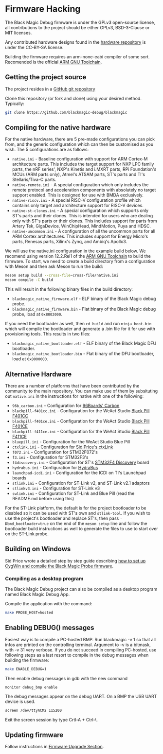 # Firmware Hacking

The Black Magic Debug firmware is under the GPLv3 open-source license, all contributions to the project
should be either GPLv3, BSD-3-Clause or MIT licenses.

Any contributed hardware designs found in the
[hardware repository](https://github.com/blackmagic-debug/blackmagic-hardware/) is under the CC-BY-SA license.

Building the firmware requires an arm-none-eabi compiler of some sort. Recomended is the official
[ARM GNU Toolchain](https://developer.arm.com/downloads/-/arm-gnu-toolchain-downloads).

## Getting the project source

The project resides in a [GitHub git repository](https://github.com/blackmagic-debug/blackmagic)

Clone this repository (or fork and clone) using your desired method. Typically:

```sh
git clone https://github.com/blackmagic-debug/blackmagic
```

## Compiling for the native hardware

For the native hardware, there are 5 pre-made configurations you can pick from, and the generic configuration
which can then be customised as you wish. The 5 configurations are as follows:

* `native.ini` - Baseline configuration with support for ARM Cortex-M architecture parts. This includes the
  target support for NXP LPC family parts, the nRF series', NXP's Kinetis and i.MXRT parts, RPi Foundation's
  MCUs (ARM parts only), Atmel's ATSAM parts, ST's parts and TI's Stellaris/Tiva-C parts.
* `native-remote.ini` - A special configuration which only includes the remote protocol and acceleration
  components with absolutely no target support enabled. This is designed for use with BMDA exclusively.
* `native-riscv.ini` - A special RISC-V configuration profile which contains only target and architecture
  support for RISC-V devices.
* `native-st-clones.ini` - A special configuration which supports only ST's parts and their clones. This is
  intended for users who are dealing only with ST's parts or their clones. This includes support for parts
  from Artery Tek, GigaDevice, WinChipHead, MindMotion, Puya and HDSC.
* `native-uncommon.ini` - A configuration of all the uncommon parts for all ARM Cortex architectures. This
  includes support for Energy Micro's parts, Renesas parts, Xilinx's Zynq, and Ambiq's Apollo3.

We will use the native.ini configuration in the example build below. We recomend using version 12.2.Rel1 of the
[ARM GNU Toolchain](https://developer.arm.com/downloads/-/arm-gnu-toolchain-downloads) to build the firmware.
To start, we need to create a build directory from a configuration with Meson and then ask Meson to run the build:

```sh
meson setup build --cross-file=cross-file/native.ini
meson compile -C build
```

This will result in the following binary files in the build directory:

* `blackmagic_native_firmware.elf` - ELF binary of the Black Magic debug probe.
* `blackmagic_native_firmware.bin` - Flat binary of the Black Magic debug probe, load at `0x8002000`.

If you need the bootloader as well, then `cd build` and run `ninja boot-bin` which will compile the
bootloader and generate a .bin file for it for use with provisioning tools. This results in two files:

* `blackmagic_native_bootloader.elf` - ELF binary of the Black Magic DFU bootloader.
* `blackmagic_native_bootloader.bin` - Flat binary of the DFU bootloader, load at `0x8000000`.

## Alternative Hardware

There are a number of platforms that have been contributed by the community to the main repository. You can
make use of them by subsituting out `native.ini` in the instructions for native with one of the following:

* `96b_carbon.ini` - Configuration for [96Boards' Carbon](https://www.96boards.org/product/carbon/)
* `blackpill-f401cc.ini` - Configuration for the WeAct Studio
  [Black Pill F401CC](https://github.com/WeActStudio/WeActStudio.MiniSTM32F4x1)
* `blackpill-f401ce.ini` - Configuration for the WeAct Studio
  [Black Pill F401CE](https://github.com/WeActStudio/WeActStudio.MiniSTM32F4x1)
* `blackpill-f411ce.ini` - Configuration for the WeAct Studio
  [Black Pill F411CE](https://github.com/WeActStudio/WeActStudio.MiniSTM32F4x1)
* `bluepill.ini` - Configuration for the WeAct Studio Blue Pill
* `ctxlink.ini` - Configuration for [Sid Price's ctxLink](https://www.crowdsupply.com/sid-price/ctxlink)
* `f072.ini` - Configuration for STM32F072's
* `f3.ini` - Configuration for STM32F3's
* `f4discovery.ini` - Configuration for ST's
  [STM32F4 Discovery](https://www.st.com/en/evaluation-tools/stm32f4discovery.html) board
* `hydrabus.ini` - Configuration for [HydraBus](https://hydrabus.com/)
* `launchpad-icdi.ini` - Configuration for the ICDI on TI's Launchpad boards
* `stlink.ini` - Configuration for ST-Link v2, and ST-Link v2.1 adaptors
* `stlinkv3.ini` - Configuration for ST-Link v3
* `swlink.ini` - Configuration for ST-Link and Blue Pill (read the README.md before using this)

For the ST-Link platform, the default is for the project bootloader to be disabled so it can be used with
ST's own and `stlink-tool`. If you wish to use the project's bootloader and replace ST's, then pass
`-Dbmd_bootloader=true` on the end of the `meson setup` line and follow the bootloader build instructions
as well to generate the files to use to start over on the ST-Link probe.

## Building on Windows

Sid Price wrote a detailed step by step guide describing
[how to set up CygWin and compile the Black Magic Probe firmware](http://www.sidprice.com/2018/05/23/cortex-m-debugging-probe/).

### Compiling as a desktop program

The Black Magic Debug project can also be compiled as a desktop program named Black Magic Debug App.

Compile the application with the command:

```bash
make PROBE_HOST=hosted
```

## Enabling DEBUG() messages

Easiest way is to compile a PC-hosted BMP. Run blackmagic -v 1 so that all infos are printed on the controlling
terminal. Argument to -v is a bitmask, with -v 31 very verbose. If you do not succeed in compiling PC-hosted,
use following steps as a last resort to compile in the debug messages when building the firmware:

```bash
make ENABLE_DEBUG=1
```

Then enable debug messages in gdb with the new command

```gdb
monitor debug_bmp enable
```

The debug messages appear on the debug UART. On a BMP the USB UART device is used.

```bash
screen /dev/ttyACM2 115200
```

Exit the screen session by type Crtl-A + Ctrl-\\.

## Updating firmware

Follow instructions in [Firmware Upgrade Section](/upgrade.md).
